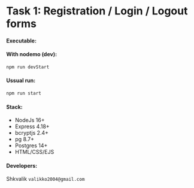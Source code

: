 # Task 1: Registration / Login / Logout forms

#### Executable:
#### With nodemo (dev):
```bash
npm run devStart
```
#### Ussual run:
```bash
npm run start
```
#### Stack:
* NodeJs 16+
* Express 4.18+
* bcryptjs 2.4+
* pg 8.7+
* Postgres 14+
* HTML/CSS/EJS


#### Developers:
Shkvalik
`valikko2004@gmail.com`
